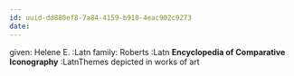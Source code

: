 ```yaml
---
id: uuid-dd880ef8-7a84-4159-b910-4eac902c9273
date: 
---
```


given: Helene E. :Latn
family: Roberts :Latn
**Encyclopedia of Comparative Iconography** :LatnThemes depicted in works of art